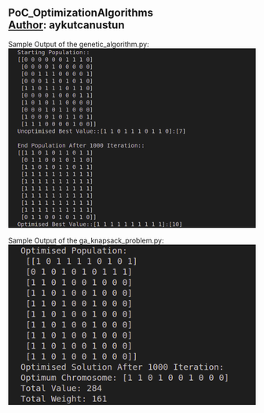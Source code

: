 ## PoC_OptimizationAlgorithms <br/> [Author](https://github.com/aykutcanustun): aykutcanustun
Sample Output of the genetic_algorithm.py: <br/>
![output](https://github.com/aykutcanustun/PoC_AI_OptimizationAlgorithms/blob/main/images_for_README.md/image1.png) <br/>

Sample Output of the ga_knapsack_problem.py: <br/>
![output](https://github.com/aykutcanustun/PoC_AI_OptimizationAlgorithms/blob/main/images_for_README.md/image2.png) <br/>
